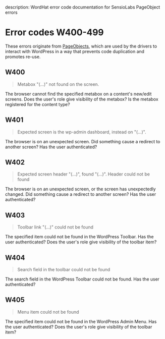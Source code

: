 description: WordHat error code documentation for SensioLabs PageObject errors
# Error codes W400-499

These errors originate from [PageObjects](https://packagist.org/packages/sensiolabs/behat-page-object-extension), which are used by the drivers to interact with WordPress in a way that prevents code duplication and promotes re-use.

## W400
> Metabox "(...)" not found on the screen.

The browser cannot find the specified metabox on a content's new/edit screens.
Does the user's role give visibility of the metabox? Is the metabox registered for the content type?

## W401
> Expected screen is the wp-admin dashboard, instead on "(...)".

The browser is on an unexpected screen.
Did something cause a redirect to another screen? Has the user authenticated?

## W402
> Expected screen header "(...)", found "(...)".
> Header could not be found

The browser is on an unexpected screen, or the screen has unexpectedly changed.
Did something cause a redirect to another screen? Has the user authenticated?

## W403
> Toolbar link "(...)" could not be found

The specified item could not be found in the WordPress Toolbar.
Has the user authenticated? Does the user's role give visibility of the toolbar item?

## W404
> Search field in the toolbar could not be found

The search field in the WordPress Toolbar could not be found.
Has the user authenticated?

## W405
> Menu item could not be found

The specified item could not be found in the WordPress Admin Menu.
Has the user authenticated? Does the user's role give visibility of the toolbar item?
